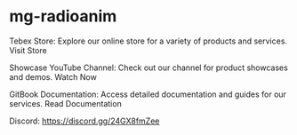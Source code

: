 # mg-radioanim

Tebex Store: Explore our online store for a variety of products and services. Visit Store

Showcase YouTube Channel: Check out our channel for product showcases and demos. Watch Now

GitBook Documentation: Access detailed documentation and guides for our services. Read Documentation

Discord: https://discord.gg/24GX8fmZee
